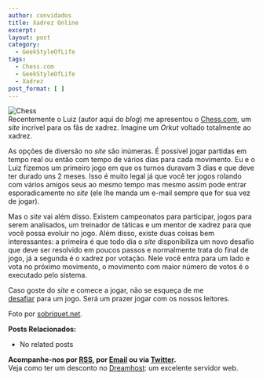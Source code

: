 ```yaml
---
author: convidados
title: Xadrez Online
excerpt:
layout: post
category:
  - GeekStyleOfLife
tags:
  - Chess.com
  - GeekStyleOfLife
  - Xadrez
post_format: [ ]
---
```

![Chess][1]  
Recentemente o Luiz (autor aqui do *blog*) me apresentou o [Chess.com][2], um *site* incrível para os fãs de xadrez. Imagine um *Orkut* voltado totalmente ao xadrez. 

As opções de diversão no *site* são inúmeras. É possível jogar partidas em tempo real ou então com tempo de vários dias para cada movimento. Eu e o Luiz fizemos um primeiro jogo em que os turnos duravam 3 dias e que deve ter durado uns 2 meses. Isso é muito legal já que você ter jogos rolando com vários amigos seus ao mesmo tempo mas mesmo assim pode entrar esporadicamente no *site* (ele lhe manda um e-mail sempre que for sua vez de jogar). 

Mas o *site* vai além disso. Existem campeonatos para participar, jogos para serem analisados, um treinador de táticas e um mentor de xadrez para que você possa evoluir no jogo. Além disso, existe duas coisas bem interessantes: a primeira é que todo dia o *site* disponibiliza um novo desafio que deve ser resolvido em poucos passos e normalmente trata do final de jogo, já a segunda é o xadrez por votação. Nele você entra para um lado e vota no próximo movimento, o movimento com maior número de votos é o executado pelo sistema. 

Caso goste do *site* e comece a jogar, não se esqueça de me  
[desafiar][3] para um jogo. Será um prazer jogar com os nossos leitores. 

  
Foto por [sobriquet.net][4].  


**Posts Relacionados:** 
*   No related posts









**Acompanhe-nos por [ RSS][6], por [Email][7] ou via [Twitter][8].**  
Veja como ter um desconto no [Dreamhost][9]: um excelente servidor web.

 [1]: http://vidageek.net/wp-content/uploads/2008/09/chess.jpg
 [2]: http://www.chess.com "Chess.com"
 [3]: http://www.chess.com/members/view/schouery "Meu usuário no Chess.com"
 [4]: http://flickr.com/photos/sobriquet/461494772/ "sobriquet.net"
 [5]: https://twitter.com/share
 [6]: http://feeds.feedburner.com/VidaGeek
 [7]: http://feedburner.google.com/fb/a/mailverify?uri=VidaGeek&loc=pt_BR
 [8]: http://twitter.com/blogvidageek
 [9]: http://vidageek.net/dreamhost/
